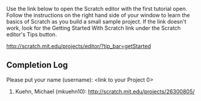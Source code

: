 Use the link below to open the Scratch editor with the first tutorial open. Follow the instructions on the right hand side of your window to learn the basics of Scratch as you build a small sample project. If the link doesn't work, look for the Getting Started With Scratch link under the Scratch editor's Tips button.

http://scratch.mit.edu/projects/editor/?tip_bar=getStarted

## Completion Log
Please put your name (username): <link to your Project 0>   
1) Kuehn, Michael (mkuehn10): http://scratch.mit.edu/projects/26300805/   

